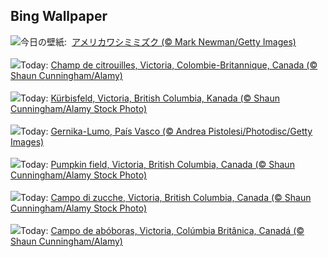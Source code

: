 ## Bing Wallpaper
![](https://www.bing.com/th?id=OHR.GreatOwl_JA-JP6299309375_UHD.jpg&w=1000)今日の壁紙: &nbsp;[アメリカワシミミズク (© Mark Newman/Getty Images)](https://www.bing.com/th?id=OHR.GreatOwl_JA-JP6299309375_UHD.jpg)
<br><br/>
![](https://www.bing.com/th?id=OHR.PumpkinMist_FR-FR4008635206_UHD.jpg&w=1000)Today: [Champ de citrouilles, Victoria, Colombie-Britannique, Canada (© Shaun Cunningham/Alamy)](https://www.bing.com/th?id=OHR.PumpkinMist_FR-FR4008635206_UHD.jpg)
<br><br/>
![](https://www.bing.com/th?id=OHR.PumpkinMist_DE-DE2695575540_UHD.jpg&w=1000)Today: [Kürbisfeld, Victoria, British Columbia, Kanada (© Shaun Cunningham/Alamy Stock Photo)](https://www.bing.com/th?id=OHR.PumpkinMist_DE-DE2695575540_UHD.jpg)
<br><br/>
![](https://www.bing.com/th?id=OHR.GernikaAgriculturalFair_ES-ES3036304498_UHD.jpg&w=1000)Today: [Gernika-Lumo, País Vasco (© Andrea Pistolesi/Photodisc/Getty Images)](https://www.bing.com/th?id=OHR.GernikaAgriculturalFair_ES-ES3036304498_UHD.jpg)
<br><br/>
![](https://www.bing.com/th?id=OHR.PumpkinMist_EN-GB3442164474_UHD.jpg&w=1000)Today: [Pumpkin field, Victoria, British Columbia, Canada (© Shaun Cunningham/Alamy Stock Photo)](https://www.bing.com/th?id=OHR.PumpkinMist_EN-GB3442164474_UHD.jpg)
<br><br/>
![](https://www.bing.com/th?id=OHR.PumpkinMist_IT-IT9256406866_UHD.jpg&w=1000)Today: [Campo di zucche, Victoria, British Columbia, Canada (© Shaun Cunningham/Alamy Stock Photo)](https://www.bing.com/th?id=OHR.PumpkinMist_IT-IT9256406866_UHD.jpg)
<br><br/>
![](https://www.bing.com/th?id=OHR.PumpkinMist_PT-BR5900196998_UHD.jpg&w=1000)Today: [Campo de abóboras, Victoria, Colúmbia Britânica, Canadá (© Shaun Cunningham/Alamy)](https://www.bing.com/th?id=OHR.PumpkinMist_PT-BR5900196998_UHD.jpg)
<br><br/>
